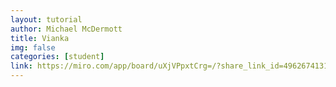 ```yaml
---
layout: tutorial
author: Michael McDermott
title: Vianka
img: false
categories: [student]
link: https://miro.com/app/board/uXjVPpxtCrg=/?share_link_id=496267413165
---
```

